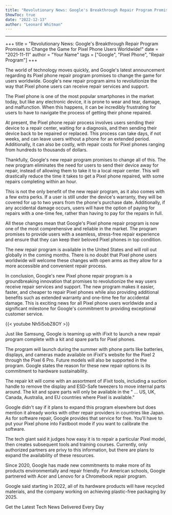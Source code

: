 ```yaml
---
title: "Revolutionary News: Google's Breakthrough Repair Program Promises to Change the Game for Pixel Phone Users Worldwide!"
ShowToc: true 
date: "2022-12-13"
author: "Leonard Whitman"
---
```

*****
+++
title = "Revolutionary News: Google's Breakthrough Repair Program Promises to Change the Game for Pixel Phone Users Worldwide!"
date = "2021-11-11"
author = "Your Name"
tags = ["Google", "Pixel Phone", "Repair Program"]
+++

The world of technology moves quickly, and Google's latest announcement regarding its Pixel phone repair program promises to change the game for users worldwide. Google's new repair program aims to revolutionize the way that Pixel phone users can receive repair services and support.

The Pixel phone is one of the most popular smartphones in the market today, but like any electronic device, it is prone to wear and tear, damage, and malfunction. When this happens, it can be incredibly frustrating for users to have to navigate the process of getting their phone repaired.

At present, the Pixel phone repair process involves users sending their device to a repair center, waiting for a diagnosis, and then sending their device back to be repaired or replaced. This process can take days, if not weeks, and can leave users without a phone for an extended period. Additionally, it can also be costly, with repair costs for Pixel phones ranging from hundreds to thousands of dollars.

Thankfully, Google's new repair program promises to change all of this. The new program eliminates the need for users to send their device away for repair, instead of allowing them to take it to a local repair center. This will drastically reduce the time it takes to get a Pixel phone repaired, with some repairs completing within an hour.

This is not the only benefit of the new repair program, as it also comes with a few extra perks. If a user is still under the device's warranty, they will be covered for up to two years from the phone's purchase date. Additionally, if any accidental damage occurs, users will have the option of paying for repairs with a one-time fee, rather than having to pay for the repairs in full.

All these changes mean that Google's Pixel phone repair program is now one of the most comprehensive and reliable in the market. The program promises to provide users with a seamless, stress-free repair experience and ensure that they can keep their beloved Pixel phones in top condition.

The new repair program is available in the United States and will roll out globally in the coming months. There is no doubt that Pixel phone users worldwide will welcome these changes with open arms as they allow for a more accessible and convenient repair process.

In conclusion, Google's new Pixel phone repair program is a groundbreaking innovation that promises to revolutionize the way users receive repair services and support. The new program makes it easier, faster, and cheaper to repair Pixel phones while also providing additional benefits such as extended warranty and one-time fee for accidental damage. This is exciting news for all Pixel phone users worldwide and a significant milestone for Google's commitment to providing exceptional customer service.

{{< youtube Nh5i5obZ8OY >}} 




Just like Samsung, Google is teaming up with iFixit to launch a new repair program complete with a kit and spare parts for Pixel phones.

 

The program will launch during the summer with phone parts like batteries, displays, and cameras made available on iFixit's website for the Pixel 2 through the Pixel 6 Pro. Future models will also be supported in the program. Google states the reason for these new repair options is its commitment to hardware sustainability.

 

The repair kit will come with an assortment of iFixit tools, including a suction handle to remove the display and ESD-Safe tweezers to move internal parts around. The kit and spare parts will only be available in the " ... US, UK, Canada, Australia, and EU countries where Pixel is available."

 

Google didn't say if it plans to expand this program elsewhere but does mention it already works with other repair providers in countries like Japan. As for software repair, Google provides that service for free. You'll have to put your Pixel phone into Fastboot mode if you want to calibrate the software.

 

The tech giant said it judges how easy it is to repair a particular Pixel model, then creates subsequent tools and training courses. Currently, only authorized partners are privy to this information, but there are plans to expand the availability of these resources.

 

Since 2020, Google has made new commitments to make more of its products environmentally and repair friendly. For American schools, Google partnered with Acer and Lenovo for a Chromebook repair program.

 

Google said starting in 2022, all of its hardware products will have recycled materials, and the company working on achieving plastic-free packaging by 2025.

 

Get the Latest Tech News Delivered Every Day




